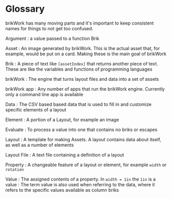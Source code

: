 # Glossary
brikWork has many moving parts and it's important to keep consistent names for things to not get too confused.

Argument
:   a value passed to a function Brik

Asset
:   An image generated by brikWork. This is the actual asset that, for example, would be put on a card. Making these is the main goal of brikWork

Brik
:   A piece of text like `[assetIndex]` that returns another piece of text. These are like the variables and functions of programming languages

brikWork
:   The engine that turns layout files and data into a set of assets

brikWork app
:   Any number of apps that run the brikWork engine. Currently only a command line app is available

Data
:   The CSV based based data that is used to fill in and customize specific elements of a layout

Element
:   A portion of a Layout, for example an image

Evaluate
:   To process a value into one that contains no briks or escapes

Layout
:   A template for making Assets. A layout contains data about itself, as well as a number of elements

Layout File
:    A text file containing a definition of a layout

Property
:   A changeable feature of a layout or element, for example `width` or `rotation`

Value
:   The assigned contents of a property. In `width = 1in` the `1in` is a value
:   The term value is also used when referring to the data, where it refers to the specific values available as column briks
 